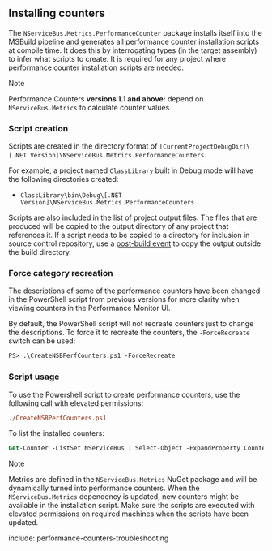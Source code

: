 ## Installing counters

The `NServiceBus.Metrics.PerformanceCounter` package installs itself into the MSBuild pipeline and generates all performance counter installation scripts at compile time. It does this by interrogating types (in the target assembly) to infer what scripts to create. It is required for any project where performance counter installation scripts are needed.

> [!NOTE]
> Performance Counters **versions 1.1 and above:** depend on `NServiceBus.Metrics` to calculate counter values.

### Script creation

Scripts are created in the directory format of `[CurrentProjectDebugDir]\[.NET Version]\NServiceBus.Metrics.PerformanceCounters`.

For example, a project named `ClassLibrary` built in Debug mode will have the following directories created:

 * `ClassLibrary\bin\Debug\[.NET Version]\NServiceBus.Metrics.PerformanceCounters`

Scripts are also included in the list of project output files. The files that are produced will be copied to the output directory of any project that references it. If a script needs to be copied to a directory for inclusion in source control repository, use a [post-build event](https://docs.microsoft.com/en-us/cpp/build/how-to-use-build-events-in-msbuild-projects) to copy the output outside the build directory.


### Force category recreation

The descriptions of some of the performance counters have been changed in the PowerShell script from previous versions for more clarity when viewing counters in the Performance Monitor UI.

By default, the PowerShell script will not recreate counters just to change the descriptions. To force it to recreate the counters, the `-ForceRecreate` switch can be used:

```ps
PS> .\CreateNSBPerfCounters.ps1 -ForceRecreate
```


### Script usage

To use the Powershell script to create performance counters, use the following call with elevated permissions:

```ps
./CreateNSBPerfCounters.ps1
```

To list the installed counters:

```ps
Get-Counter -ListSet NServiceBus | Select-Object -ExpandProperty Counter
```

> [!NOTE]
> Metrics are defined in the `NServiceBus.Metrics` NuGet package and will be dynamically turned into performance counters. When the `NServiceBus.Metrics` dependency is updated, new counters might be available in the installation script. Make sure the scripts are executed with elevated permissions on required machines when the scripts have been updated.

include: performance-counters-troubleshooting
